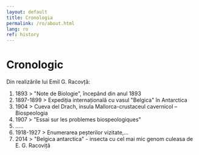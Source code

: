 ```yaml
---
layout: default
title: Cronologia
permalink: /ro/about.html
lang: ro
ref: history
---
```


# Cronologic

Din realizările lui Emil G. Racovță:

1. 1893 > "Note de Biologie", începând din anul 1893
1. 1897-1899 > Expediția internațională cu  vasul "Belgica" în Antarctica
1. 1904 > Cueva del Drach, insula Mallorca-crustaceul cavernicol – Biospeologia
1. 1907 > "Essai sur les problemes biospeologiques"
1. .....
1. 1918-1927 > Enumerarea peșterilor vizitate,…
1. 2014 > "Belgica antarctica" - insecta cu cel mai mic genom culeasa de E. G. Racoviță
